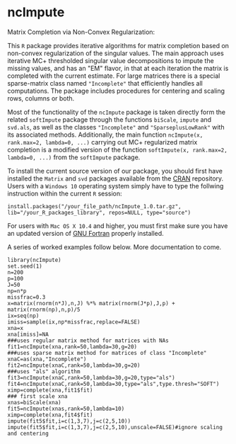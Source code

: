 # ncImpute
Matrix Completion via Non-Convex Regularization:

This ```R``` package provides iterative algorithms for matrix completion based on non-convex regularization of the singular values. The main approach uses iterative MC+ thresholded singular value decompositions to impute the missing values, and has an "EM" flavor, in that at each iteration the matrix is completed with the current estimate. For large matrices there is a special sparse-matrix class named ```"Incomplete"``` that efficiently handles all computations. The package includes procedures for centering and scaling rows, columns or both.

Most of the functionality of the ```ncImpute``` package is taken directly form the related ```softImpute``` package through the functions ```biScale```, ```impute``` and ```svd.als```, as well as the classes ```"Incomplete"``` and ```"SparseplusLowRank"``` with its associated methods. Additionally, the main function ```ncImpute(x, rank.max=2, lambda=0, ...)``` carrying out MC+ regularized matrix completion is a modified version of the function ```softImpute(x, rank.max=2, lambda=0, ...)``` from the ```softImpute``` package.

To install the current source version of our package, you should first have installed the ```Matrix``` and ```svd``` packages available from the <a href="https://cran.r-project.org/" target="_blank">CRAN</a> repository. Users with a ```Windows 10``` operating system simply have to type the follwing instruction within the current ```R``` session:

```
install.packages("/your_file_path/ncImpute_1.0.tar.gz", lib="/your_R_packages_library", repos=NULL, type="source")
```

For users with ```Mac OS X 10.4``` and higher, you must first make sure you have an updated version of <a href="https://cran.r-project.org/bin/macosx/tools/" target="_blank">GNU Fortran</a> properly installed. 

A series of worked examples follow below. More documentation to come.

```
library(ncImpute)
set.seed(1)
n=200
p=100
J=50
np=n*p
missfrac=0.3
x=matrix(rnorm(n*J),n,J) %*% matrix(rnorm(J*p),J,p) + matrix(rnorm(np),n,p)/5
ix=seq(np)
imiss=sample(ix,np*missfrac,replace=FALSE)
xna=x
xna[imiss]=NA
###uses regular matrix method for matrices with NAs
fit1=ncImpute(xna,rank=50,lambda=30,g=20)
###uses sparse matrix method for matrices of class "Incomplete"
xnaC=as(xna,"Incomplete")
fit2=ncImpute(xnaC,rank=50,lambda=30,g=20)
###uses "als" algorithm
fit3=ncImpute(xnaC,rank=50,lambda=30,g=20,type="als")
fit4=ncImpute(xnaC,rank=50,lambda=30,type="als",type.thresh="SOFT")
ximp=complete(xna,fit1$fit)
### first scale xna
xnas=biScale(xna)
fit5=ncImpute(xnas,rank=50,lambda=10)
ximp=complete(xna,fit4$fit)
impute(fit5$fit,i=c(1,3,7),j=c(2,5,10))
impute(fit5$fit,i=c(1,3,7),j=c(2,5,10),unscale=FALSE)#ignore scaling and centering
```
